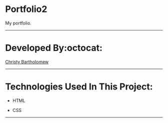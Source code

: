 # Portfolio2

My portfolio.

___

# Developed By:octocat:
[Christy Bartholomew](https://github.com/cbartholomew69)

___

# Technologies Used In This Project:

* HTML 

* CSS

___
